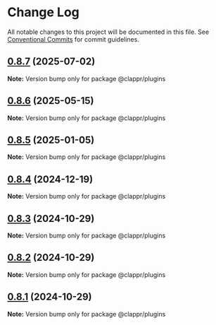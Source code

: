 # Change Log

All notable changes to this project will be documented in this file.
See [Conventional Commits](https://conventionalcommits.org) for commit guidelines.

## [0.8.7](https://github.com/clappr/clappr-plugins/compare/@clappr/plugins@0.8.6...@clappr/plugins@0.8.7) (2025-07-02)

**Note:** Version bump only for package @clappr/plugins





## [0.8.6](https://github.com/clappr/clappr-plugins/compare/@clappr/plugins@0.8.5...@clappr/plugins@0.8.6) (2025-05-15)

**Note:** Version bump only for package @clappr/plugins





## [0.8.5](https://github.com/clappr/clappr-plugins/compare/@clappr/plugins@0.8.4...@clappr/plugins@0.8.5) (2025-01-05)

**Note:** Version bump only for package @clappr/plugins





## [0.8.4](https://github.com/clappr/clappr-plugins/compare/@clappr/plugins@0.8.3...@clappr/plugins@0.8.4) (2024-12-19)

**Note:** Version bump only for package @clappr/plugins





## [0.8.3](https://github.com/clappr/clappr-plugins/compare/@clappr/plugins@0.8.2...@clappr/plugins@0.8.3) (2024-10-29)

**Note:** Version bump only for package @clappr/plugins





## [0.8.2](https://github.com/clappr/clappr-plugins/compare/@clappr/plugins@0.8.1...@clappr/plugins@0.8.2) (2024-10-29)

**Note:** Version bump only for package @clappr/plugins





## [0.8.1](https://github.com/clappr/clappr-plugins/compare/@clappr/plugins@0.8.0...@clappr/plugins@0.8.1) (2024-10-29)

**Note:** Version bump only for package @clappr/plugins

